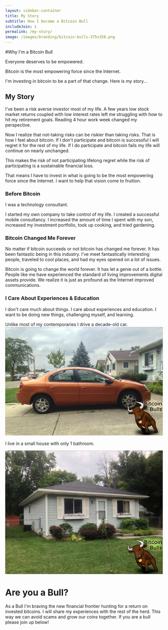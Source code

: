 ```yaml
---
layout: sidebar-container
title: My Story
subtitle: How I became a Bitcoin Bull
includeJoin: 1
permalink: /my-story/
image: /images/branding/bitcoin-bulls-375x358.png
---
```


#Why I'm a Bitcoin Bull

Everyone deserves to be empowered.

Bitcoin is the most empowering force since the Internet. 

I'm investing in bitcoin to be a part of that change. Here is my story...

## My Story

I've been a risk averse investor most of my life. A few years low stock market returns coupled with low interest rates left me struggling with how to hit my retirement goals. Reading 4 hour work week changed my perspective.

Now I realize that not-taking risks can be riskier than taking risks. That is how I feel about bitcoin. If I don't participate and bitcoin is successful I will regret it for the rest of my life. If I do participate and bitcoin fails my life will continue on nearly unchanged.

This makes the risk of not participating lifelong regret while the risk of participating is a sustainable financial loss.

That means I have to invest in what is going to be the most empowering force since the Internet. I want to help that vision come to fruition.

### Before Bitcoin

I was a technology consultant.

I started my own company to take control of my life. I created a successful mobile consultancy. I increased the amount of time I spent with my son, increased my investment portfolio, took up cooking, and tried gardening.

### Bitcoin Changed Me Forever

No matter if bitcoin succeeds or not bitcoin has changed me forever. It has been fantastic being in this industry. I've meet fantastically interesting people, traveled to cool places, and had my eyes opened on a lot of issues.

Bitcoin is going to change the world forever. It has let a genie out of a bottle. People like me have experienced the standard of living improvements digital assets provide. We realize it is just as profound as the Internet improved communications.

### I Care About Experiences & Education

I don't care much about things. I care about experiences and education. I want to be doing new things, challenging myself, and learning.

Unlike most of my contemporaries I drive a decade-old car.
![my 2005 Dodge Neon](/images/dave-2005-neon.jpg)

I live in a small house with only 1 bathroom.

![my house](/images/theo-house.jpg)

# Are you a Bull?
As a Bull I'm braving the new financial frontier hunting for a return on invested bitcoins. I will share my experiences with the rest of the herd. This way we can avoid scams and grow our coins together. If you are a bull please join up below!